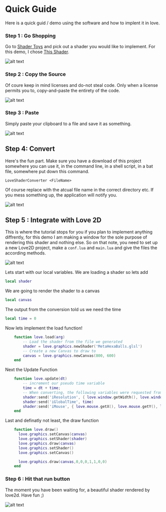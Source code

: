 # Quick Guide
Here is a quick guid / demo using the software and how to implent it in love.

### Step 1 : Go Shopping
Go to [Shader Toys](https://www.shadertoy.com/) and pick out a shader you would like to implement. For this demo,
I chose [This Shader](https://www.shadertoy.com/view/Mss3WN).

![alt text](https://raw.githubusercontent.com/tsteinholz/LoveShaderConverter/master/docs/imgs/step-1.png "Step 1")

### Step 2 : Copy the Source

Of coure keep in mind licenses and do-not steal code. Only when a license permits you to, copy-and-paste the
entirety of the code.

![alt text](https://raw.githubusercontent.com/tsteinholz/LoveShaderConverter/master/docs/imgs/step-2.png "Step 2")

### Step 3 : Paste
Simply paste your clipboard to a file and save it as something.

![alt text](https://raw.githubusercontent.com/tsteinholz/LoveShaderConverter/master/docs/imgs/step-3.png "Step 3")

## Step 4: Convert
Here's the fun part. Make sure you have a download of this project somewhere you can use it, in the command line,
in a shell script, in a bat file, somewhere put down this command.

    LoveShaderConverter <FileName>

Of course replace <FileName> with the atcual file name in the correct directory etc. If you mess something up, the
application will notify you.

![alt text](https://raw.githubusercontent.com/tsteinholz/LoveShaderConverter/master/docs/imgs/step-4.png "Step 4")

## Step 5 : Integrate with Love 2D
This is where the tutorial stops for you if you plan to implement anything diffrently, for this demo I am making
a window for the sole purpose of rendering this shader and nothing else. So on that note, you need to set up a new
Love2D project, make a `conf.lua` and `main.lua` and give the files the according methods.

![alt text](https://raw.githubusercontent.com/tsteinholz/LoveShaderConverter/master/docs/imgs/step-5.png "Step 5")

Lets start with our local variables. We are loading a shader so lets add
```lua
local shader
```
We are going to render the shader to a canvas
```lua
local canvas
```
The output from the conversion told us we need the time
```lua
local time = 0
```

Now lets implement the load function!
```lua
    function love.load(arg)
        -- Load the shader from the file we generated
        shader = love.graphics.newShader('MetaHexaBalls.glsl')
        -- Create a new Canvas to draw to
        canvas = love.graphics.newCanvas(800, 600)
    end
```

Next the Update Function
```lua    
    function love.update(dt)
        -- increment our pseudo time variable
        time = dt + time;
        -- When converting, the following variables were requested from the shader...
        shader:send('iResolution', { love.window.getWidth(), love.window.getHeight(), 1 })
        shader:send('iGlobalTime', time)
        shader:send('iMouse', { love.mouse.getX(), love.mouse.getY(), love.mouse.getX(), love.mouse.getY() })
    end
```

Last and definatly not least, the draw function
```lua
    function love.draw()
      love.graphics.setCanvas(canvas)
      love.graphics.setShader(shader)
      love.graphics.draw(canvas)
      love.graphics.setShader()
      love.graphics.setCanvas()

      love.graphics.draw(canvas,0,0,0,1,1,0,0)
    end
```

### Step 6 : Hit that run button
The moment you have been waiting for, a beautiful shader rendered by love2d. Have fun ;)

![alt text](https://raw.githubusercontent.com/tsteinholz/LoveShaderConverter/master/docs/imgs/step-6.png "Step 6")